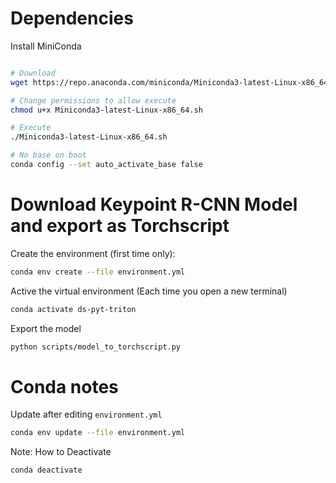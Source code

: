 

# Dependencies

Install MiniConda
```bash

# Download
wget https://repo.anaconda.com/miniconda/Miniconda3-latest-Linux-x86_64.sh

# Change permissions to allow execute
chmod u+x Miniconda3-latest-Linux-x86_64.sh

# Execute
./Miniconda3-latest-Linux-x86_64.sh

# No base on boot
conda config --set auto_activate_base false
```


# Download Keypoint R-CNN Model and export as Torchscript

Create the environment (first time only):
```bash
conda env create --file environment.yml
```

Active the virtual environment (Each time you open a new terminal)
```bash
conda activate ds-pyt-triton
```

Export the model

```bash
python scripts/model_to_torchscript.py
```

# Conda notes

Update after editing `environment.yml`
```bash
conda env update --file environment.yml
```

Note: How to Deactivate
```bash
conda deactivate
```